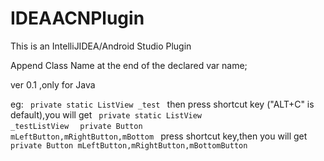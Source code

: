 # IDEAACNPlugin

This is an IntelliJIDEA/Android Studio Plugin <br>

Append Class Name at the end of the declared var name; <br>

ver 0.1 ,only for Java

eg:
<code>
private static ListView _test
</code>
then press shortcut key ("ALT+C" is default),you will get
<code>
private static ListView _testListView
</code> 
<code>
private  Button mLeftButton,mRightButton,mBottom
</code>
press shortcut key,then you will get 
<code>
private  Button mLeftButton,mRightButton,mBottomButton
</code>

